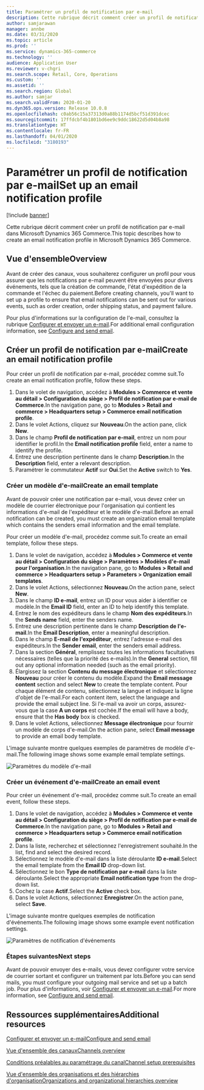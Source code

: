 ```yaml
---
title: Paramétrer un profil de notification par e-mail
description: Cette rubrique décrit comment créer un profil de notification par e-mail dans Microsoft Dynamics 365 Commerce.
author: samjarawan
manager: annbe
ms.date: 03/31/2020
ms.topic: article
ms.prod: ''
ms.service: dynamics-365-commerce
ms.technology: ''
audience: Application User
ms.reviewer: v-chgri
ms.search.scope: Retail, Core, Operations
ms.custom: ''
ms.assetid: ''
ms.search.region: Global
ms.author: samjar
ms.search.validFrom: 2020-01-20
ms.dyn365.ops.version: Release 10.0.8
ms.openlocfilehash: c0ab56c15a37313d0a88b1174d5bcf51d391dcec
ms.sourcegitcommit: 17ffdcbf4b1801bd6ee9c9ddc18622d5d04b8a98
ms.translationtype: HT
ms.contentlocale: fr-FR
ms.lasthandoff: 04/01/2020
ms.locfileid: "3180193"
---
```

# <a name="set-up-an-email-notification-profile"></a><span data-ttu-id="d45f9-103">Paramétrer un profil de notification par e-mail</span><span class="sxs-lookup"><span data-stu-id="d45f9-103">Set up an email notification profile</span></span>


[!include [banner](includes/banner.md)]

<span data-ttu-id="d45f9-104">Cette rubrique décrit comment créer un profil de notification par e-mail dans Microsoft Dynamics 365 Commerce.</span><span class="sxs-lookup"><span data-stu-id="d45f9-104">This topic describes how to create an email notification profile in Microsoft Dynamics 365 Commerce.</span></span>

## <a name="overview"></a><span data-ttu-id="d45f9-105">Vue d'ensemble</span><span class="sxs-lookup"><span data-stu-id="d45f9-105">Overview</span></span>

<span data-ttu-id="d45f9-106">Avant de créer des canaux, vous souhaiterez configurer un profil pour vous assurer que les notifications par e-mail peuvent être envoyées pour divers événements, tels que la création de commande, l'état d'expédition de la commande et l'échec du paiement.</span><span class="sxs-lookup"><span data-stu-id="d45f9-106">Before creating channels, you'll want to set up a profile to ensure that email notifications can be sent out for various events, such as order creation, order shipping status, and payment failure.</span></span>

<span data-ttu-id="d45f9-107">Pour plus d'informations sur la configuration de l'e-mail, consultez la rubrique [Configurer et envoyer un e-mail](../fin-ops-core/fin-ops/organization-administration/configure-email.md?toc=/dynamics365/commerce/toc.json).</span><span class="sxs-lookup"><span data-stu-id="d45f9-107">For additional email configuration information, see [Configure and send email](../fin-ops-core/fin-ops/organization-administration/configure-email.md?toc=/dynamics365/commerce/toc.json).</span></span>

## <a name="create-an-email-notification-profile"></a><span data-ttu-id="d45f9-108">Créer un profil de notification par e-mail</span><span class="sxs-lookup"><span data-stu-id="d45f9-108">Create an email notification profile</span></span>

<span data-ttu-id="d45f9-109">Pour créer un profil de notification par e-mail, procédez comme suit.</span><span class="sxs-lookup"><span data-stu-id="d45f9-109">To create an email notification profile, follow these steps.</span></span>

1. <span data-ttu-id="d45f9-110">Dans le volet de navigation, accédez à **Modules \> Commerce et vente au détail \> Configuration du siège \> Profil de notification par e-mail de Commerce**.</span><span class="sxs-lookup"><span data-stu-id="d45f9-110">In the navigation pane, go to **Modules \> Retail and commerce \> Headquarters setup \> Commerce email notification profile**.</span></span>
1. <span data-ttu-id="d45f9-111">Dans le volet Actions, cliquez sur **Nouveau**.</span><span class="sxs-lookup"><span data-stu-id="d45f9-111">On the action pane, click **New**.</span></span>
1. <span data-ttu-id="d45f9-112">Dans le champ **Profil de notification par e-mail**, entrez un nom pour identifier le profil.</span><span class="sxs-lookup"><span data-stu-id="d45f9-112">In the **Email notification profile** field, enter a name to identify the profile.</span></span>
1. <span data-ttu-id="d45f9-113">Entrez une description pertinente dans le champ **Description**.</span><span class="sxs-lookup"><span data-stu-id="d45f9-113">In the **Description** field, enter a relevant description.</span></span>
1. <span data-ttu-id="d45f9-114">Paramétrer le commutateur **Actif** sur **Oui**.</span><span class="sxs-lookup"><span data-stu-id="d45f9-114">Set the **Active** switch to **Yes**.</span></span>

### <a name="create-an-email-template"></a><span data-ttu-id="d45f9-115">Créer un modèle d'e-mail</span><span class="sxs-lookup"><span data-stu-id="d45f9-115">Create an email template</span></span>

<span data-ttu-id="d45f9-116">Avant de pouvoir créer une notification par e-mail, vous devez créer un modèle de courrier électronique pour l'organisation qui contient les informations d'e-mail de l'expéditeur et le modèle d'e-mail.</span><span class="sxs-lookup"><span data-stu-id="d45f9-116">Before an email notification can be created, you must create an organization email template which contains the senders email information and the email template.</span></span>

<span data-ttu-id="d45f9-117">Pour créer un modèle d'e-mail, procédez comme suit.</span><span class="sxs-lookup"><span data-stu-id="d45f9-117">To create an email template, follow these steps.</span></span>

1. <span data-ttu-id="d45f9-118">Dans le volet de navigation, accédez à **Modules \> Commerce et vente au détail \> Configuration du siège \> Paramètres \> Modèles d'e-mail pour l'organisation**.</span><span class="sxs-lookup"><span data-stu-id="d45f9-118">In the navigation pane, go to **Modules \> Retail and commerce \> Headquarters setup \> Parameters \> Organization email templates**.</span></span>
1. <span data-ttu-id="d45f9-119">Dans le volet Actions, sélectionnez **Nouveau**.</span><span class="sxs-lookup"><span data-stu-id="d45f9-119">On the action pane, select **New**.</span></span>
1. <span data-ttu-id="d45f9-120">Dans le champ **ID e-mail**, entrez un ID pour vous aider à identifier ce modèle.</span><span class="sxs-lookup"><span data-stu-id="d45f9-120">In the **Email ID** field, enter an ID to help identify this template.</span></span>
1. <span data-ttu-id="d45f9-121">Entrez le nom des expéditeurs dans le champ **Nom des expéditeurs**.</span><span class="sxs-lookup"><span data-stu-id="d45f9-121">In the **Sends name** field, enter the senders name.</span></span>
1. <span data-ttu-id="d45f9-122">Entrez une description pertinente dans le champ **Description de l'e-mail**.</span><span class="sxs-lookup"><span data-stu-id="d45f9-122">In the **Email Description**, enter a meaningful description.</span></span>
1. <span data-ttu-id="d45f9-123">Dans le champ **E-mail de l'expéditeur**, entrez l'adresse e-mail des expéditeurs.</span><span class="sxs-lookup"><span data-stu-id="d45f9-123">In the **Sender email**, enter the senders email address.</span></span>
1. <span data-ttu-id="d45f9-124">Dans la section **Général**, remplissez toutes les informations facultatives nécessaires (telles que la priorité des e-mails).</span><span class="sxs-lookup"><span data-stu-id="d45f9-124">In the **General** section, fill out any optional information needed (such as the email priority).</span></span>
1. <span data-ttu-id="d45f9-125">Élargissez la section **Contenu du message électronique** et sélectionnez **Nouveau** pour créer le contenu du modèle.</span><span class="sxs-lookup"><span data-stu-id="d45f9-125">Expand the **Email message content** section and select **New** to create the template content.</span></span> <span data-ttu-id="d45f9-126">Pour chaque élément de contenu, sélectionnez la langue et indiquez la ligne d'objet de l'e-mail.</span><span class="sxs-lookup"><span data-stu-id="d45f9-126">For each content item, select the language and provide the email subject line.</span></span> <span data-ttu-id="d45f9-127">Si l'e-mail va avoir un corps, assurez-vous que la case **A un corps** est cochée.</span><span class="sxs-lookup"><span data-stu-id="d45f9-127">If the email will have a body, ensure that the **Has body** box is checked.</span></span>
1. <span data-ttu-id="d45f9-128">Dans le volet Actions, sélectionnez **Message électronique** pour fournir un modèle de corps d'e-mail.</span><span class="sxs-lookup"><span data-stu-id="d45f9-128">On the action pane, select **Email message** to provide an email body template.</span></span>

<span data-ttu-id="d45f9-129">L'image suivante montre quelques exemples de paramètres de modèle d'e-mail.</span><span class="sxs-lookup"><span data-stu-id="d45f9-129">The following image shows some example email template settings.</span></span>

![Paramètres du modèle d'e-mail](media/email-template.png)

### <a name="create-an-email-event"></a><span data-ttu-id="d45f9-131">Créer un événement d'e-mail</span><span class="sxs-lookup"><span data-stu-id="d45f9-131">Create an email event</span></span>

<span data-ttu-id="d45f9-132">Pour créer un événement d'e-mail, procédez comme suit.</span><span class="sxs-lookup"><span data-stu-id="d45f9-132">To create an email event, follow these steps.</span></span>

1. <span data-ttu-id="d45f9-133">Dans le volet de navigation, accédez à **Modules \> Commerce et vente au détail \> Configuration du siège \> Profil de notification par e-mail de Commerce**.</span><span class="sxs-lookup"><span data-stu-id="d45f9-133">In the navigation pane, go to **Modules \> Retail and commerce \> Headquarters setup \> Commerce email notification profile**.</span></span>
1. <span data-ttu-id="d45f9-134">Dans la liste, recherchez et sélectionnez l'enregistrement souhaité.</span><span class="sxs-lookup"><span data-stu-id="d45f9-134">In the list, find and select the desired record.</span></span> 
1. <span data-ttu-id="d45f9-135">Sélectionnez le modèle d'e-mail dans la liste déroulante **ID e-mail**.</span><span class="sxs-lookup"><span data-stu-id="d45f9-135">Select the email template from the **Email ID** drop-down list.</span></span>
1. <span data-ttu-id="d45f9-136">Sélectionnez le bon **Type de notification par e-mail** dans la liste déroulante.</span><span class="sxs-lookup"><span data-stu-id="d45f9-136">Select the appropriate **Email notification type** from the drop-down list.</span></span>
1. <span data-ttu-id="d45f9-137">Cochez la case **Actif**.</span><span class="sxs-lookup"><span data-stu-id="d45f9-137">Select the **Active** check box.</span></span>
1. <span data-ttu-id="d45f9-138">Dans le volet Actions, sélectionnez **Enregistrer**.</span><span class="sxs-lookup"><span data-stu-id="d45f9-138">On the action pane, select **Save**.</span></span>

<span data-ttu-id="d45f9-139">L'image suivante montre quelques exemples de notification d'événements.</span><span class="sxs-lookup"><span data-stu-id="d45f9-139">The following image shows some example event notification settings.</span></span>

![Paramètres de notification d'événements](media/email-notification-profile.png)

### <a name="next-steps"></a><span data-ttu-id="d45f9-141">Étapes suivantes</span><span class="sxs-lookup"><span data-stu-id="d45f9-141">Next steps</span></span>

<span data-ttu-id="d45f9-142">Avant de pouvoir envoyer des e-mails, vous devez configurer votre service de courrier sortant et configurer un traitement par lots.</span><span class="sxs-lookup"><span data-stu-id="d45f9-142">Before you can send mails, you must configure your outgoing mail service and set up a batch job.</span></span> <span data-ttu-id="d45f9-143">Pour plus d'informations, voir [Configurer et envoyer un e-mail](../fin-ops-core/fin-ops/organization-administration/configure-email.md?toc=/dynamics365/commerce/toc.json).</span><span class="sxs-lookup"><span data-stu-id="d45f9-143">For more information, see [Configure and send email](../fin-ops-core/fin-ops/organization-administration/configure-email.md?toc=/dynamics365/commerce/toc.json).</span></span>


## <a name="additional-resources"></a><span data-ttu-id="d45f9-144">Ressources supplémentaires</span><span class="sxs-lookup"><span data-stu-id="d45f9-144">Additional resources</span></span>

[<span data-ttu-id="d45f9-145">Configurer et envoyer un e-mail</span><span class="sxs-lookup"><span data-stu-id="d45f9-145">Configure and send email</span></span>](../fin-ops-core/fin-ops/organization-administration/configure-email.md?toc=/dynamics365/commerce/toc.json)

[<span data-ttu-id="d45f9-146">Vue d'ensemble des canaux</span><span class="sxs-lookup"><span data-stu-id="d45f9-146">Channels overview</span></span>](channels-overview.md)

[<span data-ttu-id="d45f9-147">Conditions préalables au paramétrage du canal</span><span class="sxs-lookup"><span data-stu-id="d45f9-147">Channel setup prerequisites</span></span>](channels-prerequisites.md)

[<span data-ttu-id="d45f9-148">Vue d'ensemble des organisations et des hiérarchies d'organisation</span><span class="sxs-lookup"><span data-stu-id="d45f9-148">Organizations and organizational hierarchies overview</span></span>](../fin-ops-core/fin-ops/organization-administration/organizations-organizational-hierarchies.md?toc=/dynamics365/commerce/toc.json)
